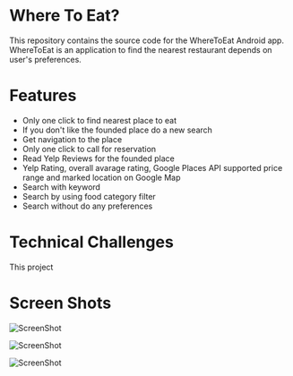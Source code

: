# Where To Eat?

This repository contains the source code for the WhereToEat Android app. WhereToEat is an application to find the nearest restaurant depends on user's preferences.

Features
=========
* Only one click to find nearest place to eat
* If you don't like the founded place do a new search
* Get navigation to the place
* Only one click to call for reservation
* Read Yelp Reviews for the founded place
* Yelp Rating, overall avarage rating, Google Places API supported price range and marked location on Google Map
* Search with keyword 
* Search by using food category filter
* Search without do any preferences

Technical Challenges
====================
This project 

Screen Shots
==============
![ScreenShot](http://www.imageurlhost.com/images/zzb07mqo90y0lxofwbo3_ScreenShot.png)

![ScreenShot](http://www.imageurlhost.com/images/kq8bs9epaws5wj9ltu7x_History.png)

![ScreenShot](http://www.imageurlhost.com/images/6505p7s9g8rjb5eflnrg.png)
